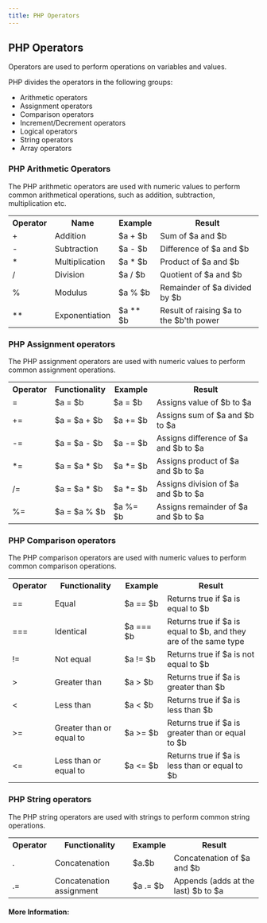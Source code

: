 ```yaml
---
title: PHP Operators
---
```

## PHP Operators

<p>Operators are used to perform operations on variables and values.</p>
<p>PHP divides the operators in the following groups:</p>
<ul>
  <li>Arithmetic operators</li>
  <li>Assignment operators</li>
  <li>Comparison operators</li>
  <li>Increment/Decrement operators</li>
  <li>Logical operators</li>
  <li>String operators</li>
  <li>Array operators</li>
</ul>
<h3>PHP Arithmetic Operators</h3>
<p>The PHP arithmetic operators are used with numeric values to perform common arithmetical operations, such as addition, subtraction, multiplication etc.</p>
<table>
  <tr>
    <th>Operator</th>
    <th>Name</th>
    <th>Example</th>
    <th>Result</th>
  </tr>
  <tr>
    <td>+</td>
    <td>Addition</td>
    <td>$a + $b</td>
    <td>Sum of $a and $b</td>
  </tr>
  <tr>
    <td>-</td>
    <td>Subtraction</td>
    <td>$a - $b</td>
    <td>Difference of $a and $b</td>
  </tr>
  <tr>
    <td>*</td>
    <td>Multiplication</td>
    <td>$a * $b</td>
    <td>Product of $a and $b</td>
  </tr>
  
  <tr>
    <td>/</td>
    <td>Division</td>
    <td>$a / $b</td>
    <td>Quotient of $a and $b</td>
  </tr>
  <tr>
    <td>%</td>
    <td>Modulus</td>
    <td>$a % $b</td>
    <td>Remainder of $a divided by $b</td>
  </tr>
  <tr>
    <td>**</td>
    <td>Exponentiation</td>
    <td>$a ** $b</td>
    <td>Result of raising $a to the $b'th power </td>
  </tr>
</table>


<h3>PHP Assignment operators</h3>
<p>The PHP assignment operators are used with numeric values to perform common assignment operations.</p>
<table>
  <tr>
    <th>Operator</th>
    <th>Functionality</th>
    <th>Example</th>
    <th>Result</th>
  </tr>
  <tr>
    <td>=</td>
    <td>$a = $b</td>
    <td>$a = $b</td>
    <td>Assigns value of $b to $a</td>
  </tr>
  <tr>
    <td>+=</td>
    <td>$a = $a + $b</td>
    <td>$a += $b</td>
    <td>Assigns sum of $a and $b to $a</td>
  </tr>
  <tr>
    <td>-=</td>
    <td>$a = $a - $b</td>
    <td>$a -= $b</td>
    <td>Assigns difference of $a and $b to $a</td>
  </tr>
  <tr>
    <td>*=</td>
    <td>$a = $a * $b</td>
    <td>$a *= $b</td>
    <td>Assigns product of $a and $b to $a</td>
  </tr>
  <tr>
    <td>/=</td>
    <td>$a = $a * $b</td>
    <td>$a *= $b</td>
    <td>Assigns division of $a and $b to $a</td>
  </tr>
  <tr>
    <td>%=</td>
    <td>$a = $a % $b</td>
    <td>$a %= $b</td>
    <td>Assigns remainder of $a and $b to $a</td>
  </tr>
</table>


<h3>PHP Comparison operators</h3>
<p>The PHP comparison operators are used with numeric values to perform common comparison operations.</p>
<table>
  <tr>
    <th>Operator</th>
    <th>Functionality</th>
    <th>Example</th>
    <th>Result</th>
  </tr>
  <tr>
    <td>==</td>
    <td>Equal</td>
    <td>$a == $b</td>
    <td>Returns true if $a is equal to $b</td>
  </tr>
  <tr>
    <td>===</td>
    <td>Identical</td>
    <td>$a === $b</td>
    <td>Returns true if $a is equal to $b, and they are of the same type</td>
  </tr>
  <tr>
    <td>!=</td>
    <td>Not equal</td>
    <td>$a != $b</td>
    <td>Returns true if $a is not equal to $b</td>
  </tr>
  <tr>
    <td>></td>
    <td>Greater than</td>
    <td>$a > $b</td>
    <td>Returns true if $a is greater than $b</td>
  </tr>
  <tr>
    <td><</td>
    <td>Less than</td>
    <td>$a < $b</td>
    <td>Returns true if $a is less than $b</td>
  </tr>
  <tr>
    <td>>=</td>
    <td>Greater than or equal to</td>
    <td>$a >= $b</td>
    <td>Returns true if $a is greater than or equal to $b </td>
  </tr>
  <tr>
    <td><=</td>
    <td>Less than or equal to</td>
    <td>$a <= $b</td>
    <td>Returns true if $a is less than or equal to $b </td>
  </tr>
</table>


<h3>PHP String operators</h3>
<p>The PHP string operators are used with strings to perform common string operations.</p>
<table>
  <tr>
    <th>Operator</th>
    <th>Functionality</th>
    <th>Example</th>
    <th>Result</th>
  </tr>
  <tr>
    <td>.</td>
    <td>Concatenation</td>
    <td>$a.$b</td>
    <td>Concatenation of $a and $b</td>
  </tr>
  <tr>
    <td>.=</td>
    <td>Concatenation assignment</td>
    <td>$a .= $b</td>
    <td>Appends (adds at the last) $b to $a</td>
  </tr>
</table>



<!-- The article goes here, in GitHub-flavored Markdown. Feel free to add YouTube videos, images, and CodePen/JSBin embeds  -->

#### More Information:
<!-- Please add any articles you think might be helpful to read before writing the article -->


